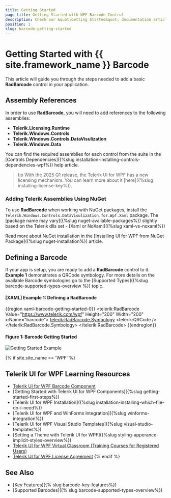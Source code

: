```yaml
---
title: Getting Started
page_title: Getting Started with WPF Barcode Control 
description: Check our &quot;Getting Started&quot; documentation article for Telerik Barcode for WPF control.
position: 1
slug: barcode-getting-started
---
```


# Getting Started with {{ site.framework_name }} Barcode

This article will guide you through the steps needed to add a basic **RadBarcode** control in your application.

## Assembly References

In order to use __RadBarcode__, you will need to add references to the following assemblies:

* __Telerik.Licensing.Runtime__
* __Telerik.Windows.Controls__
* __Telerik.Windows.Controls.DataVisulization__
* __Telerik.Windows.Data__

You can find the required assemblies for each control from the suite in the [Controls Dependencies]({%slug installation-installing-controls-dependencies-wpf%}) help article.

>tip With the 2025 Q1 release, the Telerik UI for WPF has a new licensing mechanism. You can learn more about it [here]({%slug installing-license-key%}).

### Adding Telerik Assemblies Using NuGet

To use __RadBarcode__ when working with NuGet packages, install the `Telerik.Windows.Controls.DataVisulization.for.Wpf.Xaml` package. The [package name may vary]({%slug nuget-available-packages%}) slightly based on the Telerik dlls set - [Xaml or NoXaml]({%slug xaml-vs-noxaml%})

Read more about NuGet installation in the [Installing UI for WPF from NuGet Package]({%slug nuget-installation%}) article.

## Defining a Barcode

If your app is setup, you are ready to add a **RadBarcode** control to it. __Example 1__ demonstrates a QRCode symbology. For more details on the available Barcode symbologies go to the [Supported Types]({%slug barcode-supported-types-overview %}) topic.

#### __[XAML] Example 1: Defining a RadBarcode__
{{region xaml-barcode-getting-started-0}}
	<telerik:RadBarcode Value="https://www.telerik.com/wpf"  Height="200" Width="200" x:Name="barcode">
		<telerik:RadBarcode.Symbology>
			<telerik:QRCode />
		</telerik:RadBarcode.Symbology>
	</telerik:RadBarcode>
{{endregion}}

#### Figure 1: Barcode Getting Started
![Getting Started Example](images/barcode_getting_started.png)

{% if site.site_name == 'WPF' %}
## Telerik UI for WPF Learning Resources

* [Telerik UI for WPF Barcode Component](https://www.telerik.com/products/wpf/barcode.aspx)
* [Getting Started with Telerik UI for WPF Components]({%slug getting-started-first-steps%})
* [Telerik UI for WPF Installation]({%slug installation-installing-which-file-do-i-need%})
* [Telerik UI for WPF and WinForms Integration]({%slug winforms-integration%})
* [Telerik UI for WPF Visual Studio Templates]({%slug visual-studio-templates%})
* [Setting a Theme with Telerik UI for WPF]({%slug styling-apperance-implicit-styles-overview%})
* [Telerik UI for WPF Virtual Classroom (Training Courses for Registered Users)](https://learn.telerik.com/learn/course/external/view/elearning/16/telerik-ui-for-wpf) 
* [Telerik UI for WPF License Agreement](https://www.telerik.com/purchase/license-agreement/wpf-dlw-s)
{% endif %}

## See Also

- [Key Features]({% slug barcode-key-features%})
- [Supported Barcodes]({% slug barcode-supported-types-overview%})
